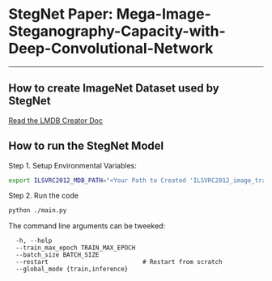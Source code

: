 # StegNet Paper: Mega-Image-Steganography-Capacity-with-Deep-Convolutional-Network
---

## How to create ImageNet Dataset used by StegNet

[Read the LMDB Creator Doc](./lmdb_creator/README.md)


## How to run the StegNet Model

Step 1. Setup Environmental Variables:

```bash
export ILSVRC2012_MDB_PATH="<Your Path to Created 'ILSVRC2012_image_train.mdb' Directory>"
```

Step 2. Run the code

```bash
python ./main.py
```

The command line arguments can be tweeked:
```
  -h, --help
  --train_max_epoch TRAIN_MAX_EPOCH
  --batch_size BATCH_SIZE
  --restart                          # Restart from scratch
  --global_mode {train,inference}
```

